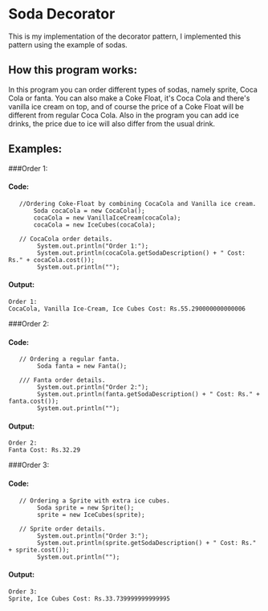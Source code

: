 # Soda Decorator

This is my implementation of the decorator pattern, I implemented this pattern using the example of sodas.

## How this program works:

In this program you can order different types of sodas, namely sprite, Coca Cola or fanta. You can also make a Coke Float, it's Coca Cola and there's vanilla ice cream on top, and of course the price of a Coke Float will be different from regular Coca Cola. Also in the program you can add ice drinks, the price due to ice will also differ from the usual drink.


## Examples:
###Order 1:
#### Code:
~~~ 
   //Ordering Coke-Float by combining CocaCola and Vanilla ice cream.
       Soda cocaCola = new CocaCola();
       cocaCola = new VanillaIceCream(cocaCola);
       cocaCola = new IceCubes(cocaCola);
   
   // CocaCola order details.
        System.out.println("Order 1:");
        System.out.println(cocaCola.getSodaDescription() + " Cost: Rs." + cocaCola.cost());
        System.out.println("");
~~~
#### Output:
~~~
Order 1:
CocaCola, Vanilla Ice-Cream, Ice Cubes Cost: Rs.55.290000000000006
~~~

###Order 2:
#### Code:
~~~ 
   // Ordering a regular fanta.
        Soda fanta = new Fanta();
   
   /// Fanta order details.
        System.out.println("Order 2:");
        System.out.println(fanta.getSodaDescription() + " Cost: Rs." + fanta.cost());
        System.out.println("");
~~~
#### Output:
~~~
Order 2:
Fanta Cost: Rs.32.29
~~~

###Order 3:
#### Code:
~~~ 
   // Ordering a Sprite with extra ice cubes.
        Soda sprite = new Sprite();
        sprite = new IceCubes(sprite);
   
   // Sprite order details.
        System.out.println("Order 3:");
        System.out.println(sprite.getSodaDescription() + " Cost: Rs." + sprite.cost());
        System.out.println("");
~~~
#### Output:
~~~
Order 3:
Sprite, Ice Cubes Cost: Rs.33.739999999999995
~~~